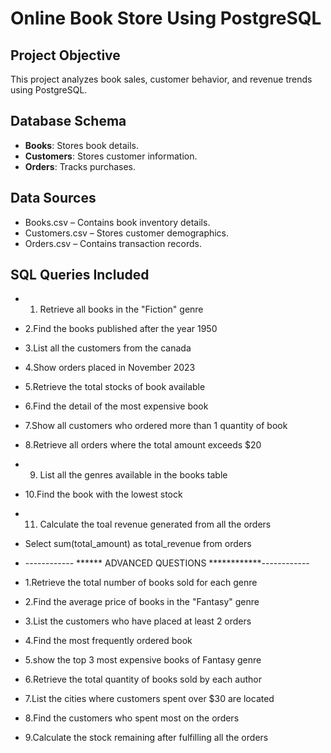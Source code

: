 # Online Book Store Using PostgreSQL

## Project Objective

This project analyzes book sales, customer behavior, and revenue trends using PostgreSQL.

## Database Schema
- **Books**: Stores book details.
- **Customers**: Stores customer information.
- **Orders**: Tracks purchases.

## Data Sources
* Books.csv – Contains book inventory details.
* Customers.csv – Stores customer demographics.
* Orders.csv – Contains transaction records.

## SQL Queries Included
-	1. Retrieve all books in the "Fiction" genre
-	2.Find the books published after the year 1950
-	3.List all the customers from the canada
-	4.Show orders placed in November 2023
-	5.Retrieve the total stocks of book available
-	6.Find the detail of the most expensive book
-	7.Show all customers who ordered more than 1 quantity of book
-	8.Retrieve all orders where the total amount exceeds $20
-	9. List all the genres available in the books table
-	10.Find the book with the lowest stock
-	11. Calculate the toal revenue generated from all the orders
-	Select sum(total_amount) as total_revenue from orders

-	------------ ****** ADVANCED QUESTIONS ************------------
-	1.Retrieve the total number of books sold for each genre
-	2.Find the average price of books in the "Fantasy" genre
-	3.List the customers who have placed at least 2 orders
-	4.Find the most frequently ordered book
-	5.show the top 3 most expensive books of Fantasy genre
-	6.Retrieve the total quantity of books sold by each author
-	7.List the cities where customers spent over $30 are located
-	8.Find the customers who spent most on the orders
-	9.Calculate the stock remaining after fulfilling all the orders


